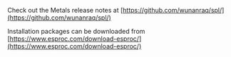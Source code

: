 Check out the Metals release notes at [https://github.com/wunanraq/spl/](https://github.com/wunanraq/spl/)

Installation packages can be downloaded from [https://www.esproc.com/download-esproc/](https://www.esproc.com/download-esproc/)
